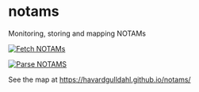 # notams
Monitoring, storing and mapping NOTAMs

[![Fetch NOTAMs](https://github.com/havardgulldahl/notams/actions/workflows/scrape.yml/badge.svg)](https://github.com/havardgulldahl/notams/actions/workflows/scrape.yml)

[![Parse NOTAMS](https://github.com/havardgulldahl/notams/actions/workflows/parse.yml/badge.svg)](https://github.com/havardgulldahl/notams/actions/workflows/parse.yml)


See the map at https://havardgulldahl.github.io/notams/

